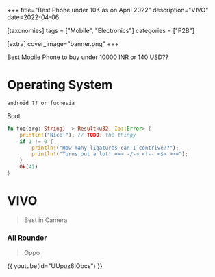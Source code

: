 +++
title="Best Phone under 10K as on April 2022"
description="VIVO"
date=2022-04-06

[taxonomies]
tags = ["Mobile", "Electronics"]
categories = ["P2B"]

[extra]
cover_image="banner.png"
+++

Best Mobile Phone to buy under 10000 INR or 140 USD??

# Operating System

`android ?? or fuchesia`

Boot

```rs
fn foo(arg: String) -> Result<u32, Io::Error> {
    println!("Nice!"); // TODO: the thingy
    if 1 != 0 {
        println!("How many ligatures can I contrive??");
        println!("Turns out a lot! ==> -/-> <!-- <$> >>=");
    }
    Ok(42)
}
```

# VIVO


> Best in Camera 

### All Rounder 

> Oppo

{{ youtube(id="UUpuz8IObcs") }}

